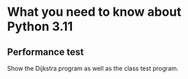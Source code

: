 # What you need to know about Python 3.11

## Performance test

Show the Dijkstra program as well as the class test program.
